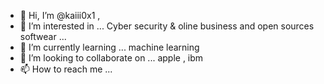 - 👋 Hi, I’m @kaiii0x1 ,
- 👀 I’m interested in ... Cyber security & oline business and open sources softwear ...
- 🌱 I’m currently learning ... machine learning 
- 💞️ I’m looking to collaborate on ... apple , ibm
- 📫 How to reach me ... 

<!---
kaiii0x1/kaiii0x1 is a ✨ special ✨ repository because its `README.md` (this file) appears on your GitHub profile.
You can click the Preview link to take a look at your changes.

Hi, i am samir i hope are you fine , in my profile here you can get more tool's that can help you to accelerate your work to be succefull 
'redless' org is a new association work on the opensource project!


--->

